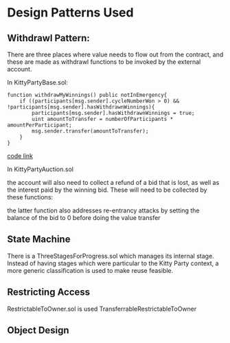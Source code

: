 # Design Patterns Used

## Withdrawl Pattern: 

There are three places where value needs to flow out from the contract, and these are made as withdrawl functions to be invoked by the external account.

In KittyPartyBase.sol:
```solidity
function withdrawMyWinnings() public notInEmergency{
	if ((participants[msg.sender].cycleNumberWon > 0) && !participants[msg.sender].hasWithdrawnWinnings){
		participants[msg.sender].hasWithdrawnWinnings = true;
		uint amountToTransfer = numberOfParticipants * amountPerParticipant;
		msg.sender.transfer(amountToTransfer);
	}
}
```
[code link]

In KittyPartyAuction.sol

the account will also need to collect a refund of a bid that is lost, as well as the interest paid by the winning bid. These will need to be collected by these functions:

 the latter function also addresses re-entrancy attacks by setting the balance of the bid to 0 before doing the value transfer


## State Machine

There is a ThreeStagesForProgress.sol which manages its internal stage. Instead of having stages which were particular to the Kitty Party context, a more generic classification is used to make reuse feasible.


## Restricting Access

RestrictableToOwner.sol is used
TransferrableRestrictableToOwner



## Object Design




[code link]: https://github.com/adeelhasan/kitty_party/blob/9ec8671be22c3cb9d361644b0c13fb0c9ffe8b7d/contracts/KittyPartyBase.sol#L147-L153
